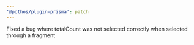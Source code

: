 ```yaml
---
'@pothos/plugin-prisma': patch
---
```


Fixed a bug where totalCount was not selected correctly when selected through a fragment
